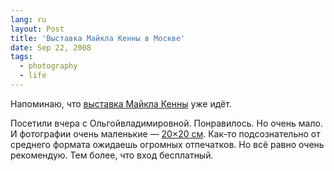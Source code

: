 ```yaml
---
lang: ru
layout: Post
title: 'Выставка Майкла Кенны в Москве'
date: Sep 22, 2008
tags:
  - photography
  - life
---
```


Напоминаю, что [выставка Майкла Кенны](http://birdwatcher.ru/blog/2224) уже идёт.

Посетили вчера с Ольгойвладимировной. Понравилось. Но очень мало. И фотографии очень маленькие — [20×20 см](http://www.afterimagegallery.com/kenna.htm). Как-то подсознательно от среднего формата ожидаешь огромных отпечатков. Но всё равно очень рекомендую. Тем более, что вход бесплатный.
